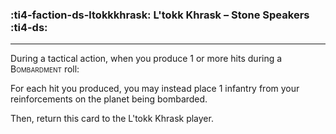 ### :ti4-faction-ds-ltokkkhrask: __L'tokk Khrask – Stone Speakers__ :ti4-ds:

---

During a tactical action, when you produce 1 or more hits during a <span style="font-variant:small-caps;">Bombardment</span> roll:

For each hit you produced, you may instead place 1 infantry from your reinforcements on the planet being bombarded.

Then, return this card to the L'tokk Khrask player.
